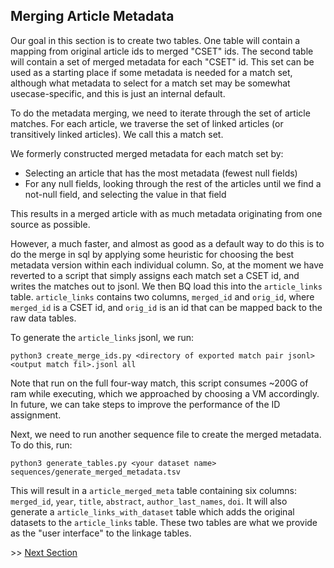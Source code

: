 ## Merging Article Metadata

Our goal in this section is to create two tables. One table will contain a mapping from original
article ids to merged "CSET" ids. The second table will contain a set of merged metadata for each
"CSET" id. This set can be used as a starting place if some metadata is needed for a match set, although
what metadata to select for a match set may be somewhat usecase-specific, and this is just an internal default.

To do the metadata merging, we need to iterate through the set of article matches. For each article, 
we traverse the set of linked articles (or transitively linked articles). We call this a match set. 

We formerly constructed merged metadata for each match set by:

- Selecting an article that has the most metadata (fewest null fields)
- For any null fields, looking through the rest of the articles until we find a not-null field, and
selecting the value in that field

This results in a merged article with as much metadata originating from one source as possible. 

However, a much faster, and almost as good as a default way to do this is to do the merge in sql by applying 
some heuristic for choosing the best metadata version within each individual column. So, at the 
moment we have reverted to a script that simply assigns each match set a CSET id, and writes the matches
out to jsonl. We then BQ load this into the `article_links` table. `article_links` contains two columns, 
`merged_id` and `orig_id`, where `merged_id` is a CSET id, and `orig_id` is an id that can be mapped back 
to the raw data tables.

To generate the `article_links` jsonl, we run:

`python3 create_merge_ids.py <directory of exported match pair jsonl> <output match fil>.jsonl all`

Note that run on the full four-way match, this script consumes ~200G of ram while executing, which we approached
by choosing a VM accordingly. In future, we can take steps to improve the performance of the ID assignment.

Next, we need to run another sequence file to create the merged metadata. To do this, run:

`python3 generate_tables.py <your dataset name> sequences/generate_merged_metadata.tsv`

This will result in a `article_merged_meta` table containing six columns: `merged_id`, `year`, `title`, 
`abstract`, `author_last_names`, `doi`. It will also generate a `article_links_with_dataset` table 
which adds the original datasets to the `article_links` table. These two tables are what we 
provide as the "user interface" to the linkage tables.

\>> [Next Section](3_reporting.md)